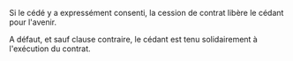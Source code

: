 Si le cédé y a expressément consenti, la cession de contrat libère le cédant pour l'avenir.

A défaut, et sauf clause contraire, le cédant est tenu solidairement à l'exécution du contrat.
